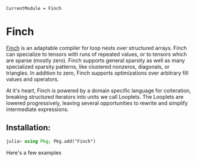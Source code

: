 ```@meta
CurrentModule = Finch
```

# Finch

[Finch](https://github.com/peterahrens/Finch.jl) is an adaptable compiler for
loop nests over structured arrays. Finch can specialize to tensors with runs of
repeated values, or to tensors which are sparse (mostly zero). Finch supports
general sparsity as well as many specialized sparsity patterns, like clustered
nonzeros, diagonals, or triangles.  In addition to zero, Finch supports
optimizations over arbitrary fill values and operators.

At it's heart, Finch is powered by a domain specific language for coiteration,
breaking structured iterators into units we call Looplets. The Looplets are
lowered progressively, leaving several opportunities to rewrite and simplify
intermediate expressions.

## Installation:

```julia
julia> using Pkg; Pkg.add("Finch")
```






Here's a few examples

```@index
```